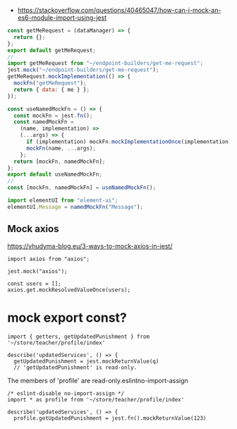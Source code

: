 - https://stackoverflow.com/questions/40465047/how-can-i-mock-an-es6-module-import-using-jest

```js
const getMeRequest = (dataManager) => {
  return {};
};
export default getMeRequest;
//
import getMeRequest from "~/endpoint-builders/get-me-request";
jest.mock("~/endpoint-builders/get-me-request");
getMeRequest.mockImplementation(() => {
  mockFn("getMeRequest");
  return { data: { me } };
});
```

```js
const useNamedMockFn = () => {
  const mockFn = jest.fn();
  const namedMockFn =
    (name, implementation) =>
    (...args) => {
      if (implementation) mockFn.mockImplementationOnce(implementation);
      mockFn(name, ...args);
    };
  return [mockFn, namedMockFn];
};
export default useNamedMockFn;
//
const [mockFn, namedMockFn] = useNamedMockFn();
```

```js
import elementUI from "element-ui";
elementUI.Message = namedMockFn("Message");
```

## Mock axios

https://vhudyma-blog.eu/3-ways-to-mock-axios-in-jest/

```
import axios from "axios";

jest.mock("axios");

const users = [];
axios.get.mockResolvedValueOnce(users);
```

# mock export const?

```
import { getters, getUpdatedPunishment } from '~/store/teacher/profile/index'

describe('updatedServices', () => {
  getUpdatedPunishment = jest.mockReturnValue(q)
  // 'getUpdatedPunishment' is read-only.
```

The members of 'profile' are read-only.eslintno-import-assign

```
/* eslint-disable no-import-assign */
import * as profile from '~/store/teacher/profile/index'

describe('updatedServices', () => {
  profile.getUpdatedPunishment = jest.fn().mockReturnValue(123)
```

